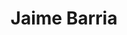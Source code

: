 ---
title: "Jaime Barria"
mypid: "642545"
contents: "/content/math/trigonometry/contents.html"
info: "/content/sports/pitchCharts/info.html"
pitches: "/content/sports/pitchCharts/pitches.html"
atbat: "/content/sports/pitchCharts/atbat.html"
type: "sports"
layout: "pitch-charts"
innings: [{"game": "TEX201804110", "name": "1", "batters": [{"inning": "1", "bid": "425783", "name": "Shin-Soo Choo", "result": "Out", "pitch": [{"ptype": 1, "swing": 0, "strike": 1, "xcoord": 53, "ycoord": 41, "velocity": "90.4", "pfx": "-4.4", "pfz": "13.1"}, {"ptype": 4, "swing": 0, "strike": 1, "xcoord": 43, "ycoord": 23, "velocity": "83.3", "pfx": "-7.5", "pfz": "8.8"}, {"ptype": 4, "swing": 1, "strike": 1, "xcoord": 25, "ycoord": 61, "velocity": "84.7", "pfx": "-6.8", "pfz": "7.4"}, {"ptype": 0, "swing": 0, "strike": 0, "xcoord": 0, "ycoord": 0, "velocity": 0, "pfx": 0, "pfz": 0}, {"ptype": 0, "swing": 0, "strike": 0, "xcoord": 0, "ycoord": 0, "velocity": 0, "pfx": 0, "pfz": 0}, {"ptype": 0, "swing": 0, "strike": 0, "xcoord": 0, "ycoord": 0, "velocity": 0, "pfx": 0, "pfz": 0}, {"ptype": 0, "swing": 0, "strike": 0, "xcoord": 0, "ycoord": 0, "velocity": 0, "pfx": 0, "pfz": 0}, {"ptype": 0, "swing": 0, "strike": 0, "xcoord": 0, "ycoord": 0, "velocity": 0, "pfx": 0, "pfz": 0}, {"ptype": 0, "swing": 0, "strike": 0, "xcoord": 0, "ycoord": 0, "velocity": 0, "pfx": 0, "pfz": 0}, {"ptype": 0, "swing": 0, "strike": 0, "xcoord": 0, "ycoord": 0, "velocity": 0, "pfx": 0, "pfz": 0}], "runners": "0", "outs": "0"}, {"inning": "1", "bid": "595777", "name": "Jurickson Profar", "result": "Out", "pitch": [{"ptype": 4, "swing": 0, "strike": 0, "xcoord": 48, "ycoord": 90, "velocity": "82.4", "pfx": "-8.0", "pfz": "5.9"}, {"ptype": 1, "swing": 0, "strike": 1, "xcoord": 34, "ycoord": 34, "velocity": "92.2", "pfx": "-2.8", "pfz": "10.8"}, {"ptype": 4, "swing": 1, "strike": 1, "xcoord": 16, "ycoord": 34, "velocity": "83.4", "pfx": "-5.2", "pfz": "5.3"}, {"ptype": 0, "swing": 0, "strike": 0, "xcoord": 0, "ycoord": 0, "velocity": 0, "pfx": 0, "pfz": 0}, {"ptype": 0, "swing": 0, "strike": 0, "xcoord": 0, "ycoord": 0, "velocity": 0, "pfx": 0, "pfz": 0}, {"ptype": 0, "swing": 0, "strike": 0, "xcoord": 0, "ycoord": 0, "velocity": 0, "pfx": 0, "pfz": 0}, {"ptype": 0, "swing": 0, "strike": 0, "xcoord": 0, "ycoord": 0, "velocity": 0, "pfx": 0, "pfz": 0}, {"ptype": 0, "swing": 0, "strike": 0, "xcoord": 0, "ycoord": 0, "velocity": 0, "pfx": 0, "pfz": 0}, {"ptype": 0, "swing": 0, "strike": 0, "xcoord": 0, "ycoord": 0, "velocity": 0, "pfx": 0, "pfz": 0}, {"ptype": 0, "swing": 0, "strike": 0, "xcoord": 0, "ycoord": 0, "velocity": 0, "pfx": 0, "pfz": 0}], "runners": "0", "outs": "1"}, {"inning": "1", "bid": "462101", "name": "Elvis Andrus", "result": "Walk", "pitch": [{"ptype": 3, "swing": 0, "strike": 0, "xcoord": 50, "ycoord": 0, "velocity": "82.2", "pfx": "3.1", "pfz": "0.7"}, {"ptype": 3, "swing": 0, "strike": 0, "xcoord": 87, "ycoord": 100, "velocity": "82.7", "pfx": "1.7", "pfz": "5.2"}, {"ptype": 1, "swing": 0, "strike": 0, "xcoord": 100, "ycoord": 79, "velocity": "92.4", "pfx": "-5.6", "pfz": "13.2"}, {"ptype": 1, "swing": 0, "strike": 1, "xcoord": 74, "ycoord": 53, "velocity": "91.7", "pfx": "-3.3", "pfz": "11.7"}, {"ptype": 4, "swing": 0, "strike": 0, "xcoord": 0, "ycoord": 0, "velocity": "80.8", "pfx": "-9.5", "pfz": "5.4"}, {"ptype": 0, "swing": 0, "strike": 0, "xcoord": 0, "ycoord": 0, "velocity": 0, "pfx": 0, "pfz": 0}, {"ptype": 0, "swing": 0, "strike": 0, "xcoord": 0, "ycoord": 0, "velocity": 0, "pfx": 0, "pfz": 0}, {"ptype": 0, "swing": 0, "strike": 0, "xcoord": 0, "ycoord": 0, "velocity": 0, "pfx": 0, "pfz": 0}, {"ptype": 0, "swing": 0, "strike": 0, "xcoord": 0, "ycoord": 0, "velocity": 0, "pfx": 0, "pfz": 0}, {"ptype": 0, "swing": 0, "strike": 0, "xcoord": 0, "ycoord": 0, "velocity": 0, "pfx": 0, "pfz": 0}], "runners": "0", "outs": "2"}, {"inning": "1", "bid": "134181", "name": "Adrian Beltre", "result": "Walk", "pitch": [{"ptype": 1, "swing": 0, "strike": 0, "xcoord": 64, "ycoord": 87, "velocity": "90.5", "pfx": "-5.5", "pfz": "12.4"}, {"ptype": 1, "swing": 0, "strike": 0, "xcoord": 65, "ycoord": 14, "velocity": "91.9", "pfx": "-3.2", "pfz": "13.2"}, {"ptype": 1, "swing": 0, "strike": 0, "xcoord": 60, "ycoord": 100, "velocity": "91.5", "pfx": "-3.4", "pfz": "13.0"}, {"ptype": 1, "swing": 0, "strike": 0, "xcoord": 55, "ycoord": 0, "velocity": "91.3", "pfx": "-3.6", "pfz": "12.2"}, {"ptype": 0, "swing": 0, "strike": 0, "xcoord": 0, "ycoord": 0, "velocity": 0, "pfx": 0, "pfz": 0}, {"ptype": 0, "swing": 0, "strike": 0, "xcoord": 0, "ycoord": 0, "velocity": 0, "pfx": 0, "pfz": 0}, {"ptype": 0, "swing": 0, "strike": 0, "xcoord": 0, "ycoord": 0, "velocity": 0, "pfx": 0, "pfz": 0}, {"ptype": 0, "swing": 0, "strike": 0, "xcoord": 0, "ycoord": 0, "velocity": 0, "pfx": 0, "pfz": 0}, {"ptype": 0, "swing": 0, "strike": 0, "xcoord": 0, "ycoord": 0, "velocity": 0, "pfx": 0, "pfz": 0}, {"ptype": 0, "swing": 0, "strike": 0, "xcoord": 0, "ycoord": 0, "velocity": 0, "pfx": 0, "pfz": 0}], "runners": "1", "outs": "2"}, {"inning": "1", "bid": "608577", "name": "Nomar Mazara", "result": "Out", "pitch": [{"ptype": 4, "swing": 0, "strike": 0, "xcoord": 94, "ycoord": 85, "velocity": "84.3", "pfx": "-8.6", "pfz": "9.9"}, {"ptype": 1, "swing": 0, "strike": 0, "xcoord": 60, "ycoord": 100, "velocity": "91.7", "pfx": "-7.3", "pfz": "16.9"}, {"ptype": 1, "swing": 0, "strike": 1, "xcoord": 55, "ycoord": 49, "velocity": "91.8", "pfx": "-5.8", "pfz": "11.8"}, {"ptype": 1, "swing": 0, "strike": 1, "xcoord": 41, "ycoord": 38, "velocity": "92.5", "pfx": "-4.5", "pfz": "11.6"}, {"ptype": 3, "swing": 1, "strike": 1, "xcoord": 59, "ycoord": 0, "velocity": "83.5", "pfx": "-1.3", "pfz": "7.8"}, {"ptype": 0, "swing": 0, "strike": 0, "xcoord": 0, "ycoord": 0, "velocity": 0, "pfx": 0, "pfz": 0}, {"ptype": 0, "swing": 0, "strike": 0, "xcoord": 0, "ycoord": 0, "velocity": 0, "pfx": 0, "pfz": 0}, {"ptype": 0, "swing": 0, "strike": 0, "xcoord": 0, "ycoord": 0, "velocity": 0, "pfx": 0, "pfz": 0}, {"ptype": 0, "swing": 0, "strike": 0, "xcoord": 0, "ycoord": 0, "velocity": 0, "pfx": 0, "pfz": 0}, {"ptype": 0, "swing": 0, "strike": 0, "xcoord": 0, "ycoord": 0, "velocity": 0, "pfx": 0, "pfz": 0}], "runners": "3", "outs": "2"}]}, {"game": "TEX201804110", "name": "2", "batters": [{"inning": "2", "bid": "608336", "name": "Joey Gallo", "result": "Out", "pitch": [{"ptype": 1, "swing": 0, "strike": 1, "xcoord": 27, "ycoord": 57, "velocity": "90.6", "pfx": "-8.1", "pfz": "16.4"}, {"ptype": 1, "swing": 1, "strike": 1, "xcoord": 78, "ycoord": 0, "velocity": "92.1", "pfx": "-1.2", "pfz": "11.6"}, {"ptype": 1, "swing": 1, "strike": 1, "xcoord": 54, "ycoord": 0, "velocity": "92.7", "pfx": "-3.8", "pfz": "9.3"}, {"ptype": 3, "swing": 1, "strike": 1, "xcoord": 22, "ycoord": 73, "velocity": "84.2", "pfx": "0.2", "pfz": "3.4"}, {"ptype": 0, "swing": 0, "strike": 0, "xcoord": 0, "ycoord": 0, "velocity": 0, "pfx": 0, "pfz": 0}, {"ptype": 0, "swing": 0, "strike": 0, "xcoord": 0, "ycoord": 0, "velocity": 0, "pfx": 0, "pfz": 0}, {"ptype": 0, "swing": 0, "strike": 0, "xcoord": 0, "ycoord": 0, "velocity": 0, "pfx": 0, "pfz": 0}, {"ptype": 0, "swing": 0, "strike": 0, "xcoord": 0, "ycoord": 0, "velocity": 0, "pfx": 0, "pfz": 0}, {"ptype": 0, "swing": 0, "strike": 0, "xcoord": 0, "ycoord": 0, "velocity": 0, "pfx": 0, "pfz": 0}, {"ptype": 0, "swing": 0, "strike": 0, "xcoord": 0, "ycoord": 0, "velocity": 0, "pfx": 0, "pfz": 0}], "runners": "0", "outs": "0"}, {"inning": "2", "bid": "455139", "name": "Robinson Chirinos", "result": "Strikeout", "pitch": [{"ptype": 1, "swing": 0, "strike": 1, "xcoord": 68, "ycoord": 10, "velocity": "92.5", "pfx": "-2.5", "pfz": "10.4"}, {"ptype": 3, "swing": 1, "strike": 1, "xcoord": 49, "ycoord": 41, "velocity": "83.1", "pfx": "1.3", "pfz": "3.7"}, {"ptype": 3, "swing": 1, "strike": 1, "xcoord": 100, "ycoord": 54, "velocity": "85.9", "pfx": "0.8", "pfz": "3.0"}, {"ptype": 0, "swing": 0, "strike": 0, "xcoord": 0, "ycoord": 0, "velocity": 0, "pfx": 0, "pfz": 0}, {"ptype": 0, "swing": 0, "strike": 0, "xcoord": 0, "ycoord": 0, "velocity": 0, "pfx": 0, "pfz": 0}, {"ptype": 0, "swing": 0, "strike": 0, "xcoord": 0, "ycoord": 0, "velocity": 0, "pfx": 0, "pfz": 0}, {"ptype": 0, "swing": 0, "strike": 0, "xcoord": 0, "ycoord": 0, "velocity": 0, "pfx": 0, "pfz": 0}, {"ptype": 0, "swing": 0, "strike": 0, "xcoord": 0, "ycoord": 0, "velocity": 0, "pfx": 0, "pfz": 0}, {"ptype": 0, "swing": 0, "strike": 0, "xcoord": 0, "ycoord": 0, "velocity": 0, "pfx": 0, "pfz": 0}, {"ptype": 0, "swing": 0, "strike": 0, "xcoord": 0, "ycoord": 0, "velocity": 0, "pfx": 0, "pfz": 0}], "runners": "0", "outs": "1"}, {"inning": "2", "bid": "592685", "name": "Drew Robinson", "result": "Out", "pitch": [{"ptype": 4, "swing": 0, "strike": 0, "xcoord": 47, "ycoord": 4, "velocity": "82.6", "pfx": "-5.7", "pfz": "5.9"}, {"ptype": 1, "swing": 1, "strike": 1, "xcoord": 23, "ycoord": 45, "velocity": "92.7", "pfx": "-6.7", "pfz": "11.0"}, {"ptype": 0, "swing": 0, "strike": 0, "xcoord": 0, "ycoord": 0, "velocity": 0, "pfx": 0, "pfz": 0}, {"ptype": 0, "swing": 0, "strike": 0, "xcoord": 0, "ycoord": 0, "velocity": 0, "pfx": 0, "pfz": 0}, {"ptype": 0, "swing": 0, "strike": 0, "xcoord": 0, "ycoord": 0, "velocity": 0, "pfx": 0, "pfz": 0}, {"ptype": 0, "swing": 0, "strike": 0, "xcoord": 0, "ycoord": 0, "velocity": 0, "pfx": 0, "pfz": 0}, {"ptype": 0, "swing": 0, "strike": 0, "xcoord": 0, "ycoord": 0, "velocity": 0, "pfx": 0, "pfz": 0}, {"ptype": 0, "swing": 0, "strike": 0, "xcoord": 0, "ycoord": 0, "velocity": 0, "pfx": 0, "pfz": 0}, {"ptype": 0, "swing": 0, "strike": 0, "xcoord": 0, "ycoord": 0, "velocity": 0, "pfx": 0, "pfz": 0}, {"ptype": 0, "swing": 0, "strike": 0, "xcoord": 0, "ycoord": 0, "velocity": 0, "pfx": 0, "pfz": 0}], "runners": "0", "outs": "2"}]}, {"game": "TEX201804110", "name": "3", "batters": [{"inning": "3", "bid": "607387", "name": "Ryan Rua", "result": "Homerun", "pitch": [{"ptype": 3, "swing": 0, "strike": 1, "xcoord": 23, "ycoord": 27, "velocity": "82.6", "pfx": "2.2", "pfz": "4.3"}, {"ptype": 3, "swing": 0, "strike": 0, "xcoord": 100, "ycoord": 49, "velocity": "83.1", "pfx": "3.1", "pfz": "2.1"}, {"ptype": 1, "swing": 1, "strike": 1, "xcoord": 33, "ycoord": 34, "velocity": "92.4", "pfx": "-0.7", "pfz": "9.3"}, {"ptype": 0, "swing": 0, "strike": 0, "xcoord": 0, "ycoord": 0, "velocity": 0, "pfx": 0, "pfz": 0}, {"ptype": 0, "swing": 0, "strike": 0, "xcoord": 0, "ycoord": 0, "velocity": 0, "pfx": 0, "pfz": 0}, {"ptype": 0, "swing": 0, "strike": 0, "xcoord": 0, "ycoord": 0, "velocity": 0, "pfx": 0, "pfz": 0}, {"ptype": 0, "swing": 0, "strike": 0, "xcoord": 0, "ycoord": 0, "velocity": 0, "pfx": 0, "pfz": 0}, {"ptype": 0, "swing": 0, "strike": 0, "xcoord": 0, "ycoord": 0, "velocity": 0, "pfx": 0, "pfz": 0}, {"ptype": 0, "swing": 0, "strike": 0, "xcoord": 0, "ycoord": 0, "velocity": 0, "pfx": 0, "pfz": 0}, {"ptype": 0, "swing": 0, "strike": 0, "xcoord": 0, "ycoord": 0, "velocity": 0, "pfx": 0, "pfz": 0}], "runners": "0", "outs": "0"}, {"inning": "3", "bid": "425783", "name": "Shin-Soo Choo", "result": "Walk", "pitch": [{"ptype": 4, "swing": 0, "strike": 0, "xcoord": 0, "ycoord": 40, "velocity": "83.3", "pfx": "-5.8", "pfz": "4.7"}, {"ptype": 1, "swing": 0, "strike": 0, "xcoord": 31, "ycoord": 0, "velocity": "93.8", "pfx": "-1.2", "pfz": "10.4"}, {"ptype": 1, "swing": 0, "strike": 0, "xcoord": 0, "ycoord": 29, "velocity": "91.4", "pfx": "-1.5", "pfz": "10.1"}, {"ptype": 1, "swing": 0, "strike": 0, "xcoord": 17, "ycoord": 89, "velocity": "92.5", "pfx": "-2.4", "pfz": "11.1"}, {"ptype": 0, "swing": 0, "strike": 0, "xcoord": 0, "ycoord": 0, "velocity": 0, "pfx": 0, "pfz": 0}, {"ptype": 0, "swing": 0, "strike": 0, "xcoord": 0, "ycoord": 0, "velocity": 0, "pfx": 0, "pfz": 0}, {"ptype": 0, "swing": 0, "strike": 0, "xcoord": 0, "ycoord": 0, "velocity": 0, "pfx": 0, "pfz": 0}, {"ptype": 0, "swing": 0, "strike": 0, "xcoord": 0, "ycoord": 0, "velocity": 0, "pfx": 0, "pfz": 0}, {"ptype": 0, "swing": 0, "strike": 0, "xcoord": 0, "ycoord": 0, "velocity": 0, "pfx": 0, "pfz": 0}, {"ptype": 0, "swing": 0, "strike": 0, "xcoord": 0, "ycoord": 0, "velocity": 0, "pfx": 0, "pfz": 0}], "runners": "0", "outs": "0"}, {"inning": "3", "bid": "595777", "name": "Jurickson Profar", "result": "Out", "pitch": [{"ptype": 4, "swing": 0, "strike": 0, "xcoord": 45, "ycoord": 85, "velocity": "83.1", "pfx": "-6.2", "pfz": "5.7"}, {"ptype": 4, "swing": 1, "strike": 1, "xcoord": 59, "ycoord": 73, "velocity": "82.3", "pfx": "-3.6", "pfz": "6.2"}, {"ptype": 1, "swing": 1, "strike": 1, "xcoord": 48, "ycoord": 34, "velocity": "91.3", "pfx": "-5.0", "pfz": "11.3"}, {"ptype": 1, "swing": 1, "strike": 1, "xcoord": 48, "ycoord": 72, "velocity": "92.6", "pfx": "-4.4", "pfz": "12.5"}, {"ptype": 4, "swing": 1, "strike": 1, "xcoord": 71, "ycoord": 66, "velocity": "82.6", "pfx": "-7.2", "pfz": "5.2"}, {"ptype": 1, "swing": 1, "strike": 1, "xcoord": 82, "ycoord": 71, "velocity": "93.4", "pfx": "-3.1", "pfz": "12.1"}, {"ptype": 0, "swing": 0, "strike": 0, "xcoord": 0, "ycoord": 0, "velocity": 0, "pfx": 0, "pfz": 0}, {"ptype": 0, "swing": 0, "strike": 0, "xcoord": 0, "ycoord": 0, "velocity": 0, "pfx": 0, "pfz": 0}, {"ptype": 0, "swing": 0, "strike": 0, "xcoord": 0, "ycoord": 0, "velocity": 0, "pfx": 0, "pfz": 0}, {"ptype": 0, "swing": 0, "strike": 0, "xcoord": 0, "ycoord": 0, "velocity": 0, "pfx": 0, "pfz": 0}], "runners": "1", "outs": "0"}, {"inning": "3", "bid": "462101", "name": "Elvis Andrus", "result": "Out", "pitch": [{"ptype": 1, "swing": 1, "strike": 1, "xcoord": 100, "ycoord": 32, "velocity": "93.0", "pfx": "-2.1", "pfz": "13.1"}, {"ptype": 1, "swing": 1, "strike": 1, "xcoord": 18, "ycoord": 14, "velocity": "92.2", "pfx": "-5.3", "pfz": "9.6"}, {"ptype": 1, "swing": 1, "strike": 1, "xcoord": 84, "ycoord": 0, "velocity": "93.4", "pfx": "-1.1", "pfz": "11.4"}, {"ptype": 0, "swing": 0, "strike": 0, "xcoord": 0, "ycoord": 0, "velocity": 0, "pfx": 0, "pfz": 0}, {"ptype": 0, "swing": 0, "strike": 0, "xcoord": 0, "ycoord": 0, "velocity": 0, "pfx": 0, "pfz": 0}, {"ptype": 0, "swing": 0, "strike": 0, "xcoord": 0, "ycoord": 0, "velocity": 0, "pfx": 0, "pfz": 0}, {"ptype": 0, "swing": 0, "strike": 0, "xcoord": 0, "ycoord": 0, "velocity": 0, "pfx": 0, "pfz": 0}, {"ptype": 0, "swing": 0, "strike": 0, "xcoord": 0, "ycoord": 0, "velocity": 0, "pfx": 0, "pfz": 0}, {"ptype": 0, "swing": 0, "strike": 0, "xcoord": 0, "ycoord": 0, "velocity": 0, "pfx": 0, "pfz": 0}, {"ptype": 0, "swing": 0, "strike": 0, "xcoord": 0, "ycoord": 0, "velocity": 0, "pfx": 0, "pfz": 0}], "runners": "1", "outs": "1"}, {"inning": "3", "bid": "134181", "name": "Adrian Beltre", "result": "Strikeout", "pitch": [{"ptype": 3, "swing": 0, "strike": 0, "xcoord": 65, "ycoord": 3, "velocity": "82.5", "pfx": "1.6", "pfz": "2.3"}, {"ptype": 3, "swing": 1, "strike": 1, "xcoord": 64, "ycoord": 77, "velocity": "83.3", "pfx": "2.1", "pfz": "2.1"}, {"ptype": 1, "swing": 1, "strike": 1, "xcoord": 51, "ycoord": 49, "velocity": "92.6", "pfx": "-3.7", "pfz": "12.0"}, {"ptype": 1, "swing": 1, "strike": 1, "xcoord": 67, "ycoord": 37, "velocity": "91.3", "pfx": "-2.2", "pfz": "11.8"}, {"ptype": 0, "swing": 0, "strike": 0, "xcoord": 0, "ycoord": 0, "velocity": 0, "pfx": 0, "pfz": 0}, {"ptype": 0, "swing": 0, "strike": 0, "xcoord": 0, "ycoord": 0, "velocity": 0, "pfx": 0, "pfz": 0}, {"ptype": 0, "swing": 0, "strike": 0, "xcoord": 0, "ycoord": 0, "velocity": 0, "pfx": 0, "pfz": 0}, {"ptype": 0, "swing": 0, "strike": 0, "xcoord": 0, "ycoord": 0, "velocity": 0, "pfx": 0, "pfz": 0}, {"ptype": 0, "swing": 0, "strike": 0, "xcoord": 0, "ycoord": 0, "velocity": 0, "pfx": 0, "pfz": 0}, {"ptype": 0, "swing": 0, "strike": 0, "xcoord": 0, "ycoord": 0, "velocity": 0, "pfx": 0, "pfz": 0}], "runners": "1", "outs": "2"}]}, {"game": "TEX201804110", "name": "4", "batters": [{"inning": "4", "bid": "608577", "name": "Nomar Mazara", "result": "Out", "pitch": [{"ptype": 3, "swing": 0, "strike": 1, "xcoord": 12, "ycoord": 62, "velocity": "82.0", "pfx": "0.2", "pfz": "3.3"}, {"ptype": 1, "swing": 1, "strike": 1, "xcoord": 58, "ycoord": 47, "velocity": "92.0", "pfx": "-3.6", "pfz": "13.2"}, {"ptype": 0, "swing": 0, "strike": 0, "xcoord": 0, "ycoord": 0, "velocity": 0, "pfx": 0, "pfz": 0}, {"ptype": 0, "swing": 0, "strike": 0, "xcoord": 0, "ycoord": 0, "velocity": 0, "pfx": 0, "pfz": 0}, {"ptype": 0, "swing": 0, "strike": 0, "xcoord": 0, "ycoord": 0, "velocity": 0, "pfx": 0, "pfz": 0}, {"ptype": 0, "swing": 0, "strike": 0, "xcoord": 0, "ycoord": 0, "velocity": 0, "pfx": 0, "pfz": 0}, {"ptype": 0, "swing": 0, "strike": 0, "xcoord": 0, "ycoord": 0, "velocity": 0, "pfx": 0, "pfz": 0}, {"ptype": 0, "swing": 0, "strike": 0, "xcoord": 0, "ycoord": 0, "velocity": 0, "pfx": 0, "pfz": 0}, {"ptype": 0, "swing": 0, "strike": 0, "xcoord": 0, "ycoord": 0, "velocity": 0, "pfx": 0, "pfz": 0}, {"ptype": 0, "swing": 0, "strike": 0, "xcoord": 0, "ycoord": 0, "velocity": 0, "pfx": 0, "pfz": 0}], "runners": "0", "outs": "0"}, {"inning": "4", "bid": "608336", "name": "Joey Gallo", "result": "Out", "pitch": [{"ptype": 4, "swing": 0, "strike": 1, "xcoord": 11, "ycoord": 67, "velocity": "85.2", "pfx": "-5.0", "pfz": "8.4"}, {"ptype": 4, "swing": 1, "strike": 1, "xcoord": 13, "ycoord": 78, "velocity": "85.1", "pfx": "-6.8", "pfz": "8.9"}, {"ptype": 1, "swing": 1, "strike": 1, "xcoord": 75, "ycoord": 27, "velocity": "92.6", "pfx": "-3.7", "pfz": "11.7"}, {"ptype": 0, "swing": 0, "strike": 0, "xcoord": 0, "ycoord": 0, "velocity": 0, "pfx": 0, "pfz": 0}, {"ptype": 0, "swing": 0, "strike": 0, "xcoord": 0, "ycoord": 0, "velocity": 0, "pfx": 0, "pfz": 0}, {"ptype": 0, "swing": 0, "strike": 0, "xcoord": 0, "ycoord": 0, "velocity": 0, "pfx": 0, "pfz": 0}, {"ptype": 0, "swing": 0, "strike": 0, "xcoord": 0, "ycoord": 0, "velocity": 0, "pfx": 0, "pfz": 0}, {"ptype": 0, "swing": 0, "strike": 0, "xcoord": 0, "ycoord": 0, "velocity": 0, "pfx": 0, "pfz": 0}, {"ptype": 0, "swing": 0, "strike": 0, "xcoord": 0, "ycoord": 0, "velocity": 0, "pfx": 0, "pfz": 0}, {"ptype": 0, "swing": 0, "strike": 0, "xcoord": 0, "ycoord": 0, "velocity": 0, "pfx": 0, "pfz": 0}], "runners": "0", "outs": "1"}, {"inning": "4", "bid": "455139", "name": "Robinson Chirinos", "result": "HBP", "pitch": [{"ptype": 3, "swing": 0, "strike": 0, "xcoord": 84, "ycoord": 98, "velocity": "83.3", "pfx": "-2.3", "pfz": "7.0"}, {"ptype": 3, "swing": 0, "strike": 0, "xcoord": 0, "ycoord": 25, "velocity": "82.1", "pfx": "-1.2", "pfz": "3.0"}, {"ptype": 0, "swing": 0, "strike": 0, "xcoord": 0, "ycoord": 0, "velocity": 0, "pfx": 0, "pfz": 0}, {"ptype": 0, "swing": 0, "strike": 0, "xcoord": 0, "ycoord": 0, "velocity": 0, "pfx": 0, "pfz": 0}, {"ptype": 0, "swing": 0, "strike": 0, "xcoord": 0, "ycoord": 0, "velocity": 0, "pfx": 0, "pfz": 0}, {"ptype": 0, "swing": 0, "strike": 0, "xcoord": 0, "ycoord": 0, "velocity": 0, "pfx": 0, "pfz": 0}, {"ptype": 0, "swing": 0, "strike": 0, "xcoord": 0, "ycoord": 0, "velocity": 0, "pfx": 0, "pfz": 0}, {"ptype": 0, "swing": 0, "strike": 0, "xcoord": 0, "ycoord": 0, "velocity": 0, "pfx": 0, "pfz": 0}, {"ptype": 0, "swing": 0, "strike": 0, "xcoord": 0, "ycoord": 0, "velocity": 0, "pfx": 0, "pfz": 0}, {"ptype": 0, "swing": 0, "strike": 0, "xcoord": 0, "ycoord": 0, "velocity": 0, "pfx": 0, "pfz": 0}], "runners": "0", "outs": "2"}, {"inning": "4", "bid": "592685", "name": "Drew Robinson", "result": "Strikeout", "pitch": [{"ptype": 1, "swing": 0, "strike": 0, "xcoord": 0, "ycoord": 35, "velocity": "90.8", "pfx": "-5.8", "pfz": "11.5"}, {"ptype": 4, "swing": 0, "strike": 0, "xcoord": 55, "ycoord": 100, "velocity": "83.4", "pfx": "-6.3", "pfz": "9.4"}, {"ptype": 4, "swing": 0, "strike": 1, "xcoord": 50, "ycoord": 25, "velocity": "82.9", "pfx": "-7.0", "pfz": "6.2"}, {"ptype": 4, "swing": 1, "strike": 1, "xcoord": 30, "ycoord": 51, "velocity": "82.8", "pfx": "-7.6", "pfz": "6.4"}, {"ptype": 4, "swing": 0, "strike": 0, "xcoord": 70, "ycoord": 15, "velocity": "82.7", "pfx": "-5.7", "pfz": "6.6"}, {"ptype": 4, "swing": 1, "strike": 1, "xcoord": 72, "ycoord": 77, "velocity": "81.8", "pfx": "-7.0", "pfz": "9.4"}, {"ptype": 0, "swing": 0, "strike": 0, "xcoord": 0, "ycoord": 0, "velocity": 0, "pfx": 0, "pfz": 0}, {"ptype": 0, "swing": 0, "strike": 0, "xcoord": 0, "ycoord": 0, "velocity": 0, "pfx": 0, "pfz": 0}, {"ptype": 0, "swing": 0, "strike": 0, "xcoord": 0, "ycoord": 0, "velocity": 0, "pfx": 0, "pfz": 0}, {"ptype": 0, "swing": 0, "strike": 0, "xcoord": 0, "ycoord": 0, "velocity": 0, "pfx": 0, "pfz": 0}], "runners": "1", "outs": "2"}]}, {"game": "TEX201804110", "name": "5", "batters": [{"inning": "5", "bid": "607387", "name": "Ryan Rua", "result": "Out", "pitch": [{"ptype": 1, "swing": 1, "strike": 1, "xcoord": 27, "ycoord": 65, "velocity": "91.4", "pfx": "-3.7", "pfz": "11.2"}, {"ptype": 0, "swing": 0, "strike": 0, "xcoord": 0, "ycoord": 0, "velocity": 0, "pfx": 0, "pfz": 0}, {"ptype": 0, "swing": 0, "strike": 0, "xcoord": 0, "ycoord": 0, "velocity": 0, "pfx": 0, "pfz": 0}, {"ptype": 0, "swing": 0, "strike": 0, "xcoord": 0, "ycoord": 0, "velocity": 0, "pfx": 0, "pfz": 0}, {"ptype": 0, "swing": 0, "strike": 0, "xcoord": 0, "ycoord": 0, "velocity": 0, "pfx": 0, "pfz": 0}, {"ptype": 0, "swing": 0, "strike": 0, "xcoord": 0, "ycoord": 0, "velocity": 0, "pfx": 0, "pfz": 0}, {"ptype": 0, "swing": 0, "strike": 0, "xcoord": 0, "ycoord": 0, "velocity": 0, "pfx": 0, "pfz": 0}, {"ptype": 0, "swing": 0, "strike": 0, "xcoord": 0, "ycoord": 0, "velocity": 0, "pfx": 0, "pfz": 0}, {"ptype": 0, "swing": 0, "strike": 0, "xcoord": 0, "ycoord": 0, "velocity": 0, "pfx": 0, "pfz": 0}, {"ptype": 0, "swing": 0, "strike": 0, "xcoord": 0, "ycoord": 0, "velocity": 0, "pfx": 0, "pfz": 0}], "runners": "0", "outs": "0"}, {"inning": "5", "bid": "425783", "name": "Shin-Soo Choo", "result": "Out", "pitch": [{"ptype": 1, "swing": 0, "strike": 0, "xcoord": 0, "ycoord": 57, "velocity": "91.2", "pfx": "-5.7", "pfz": "10.2"}, {"ptype": 1, "swing": 0, "strike": 0, "xcoord": 0, "ycoord": 51, "velocity": "91.1", "pfx": "-3.7", "pfz": "12.6"}, {"ptype": 4, "swing": 0, "strike": 1, "xcoord": 83, "ycoord": 59, "velocity": "82.9", "pfx": "-6.2", "pfz": "7.7"}, {"ptype": 4, "swing": 0, "strike": 0, "xcoord": 31, "ycoord": 94, "velocity": "84.1", "pfx": "-8.6", "pfz": "8.4"}, {"ptype": 1, "swing": 1, "strike": 1, "xcoord": 53, "ycoord": 31, "velocity": "91.3", "pfx": "-3.2", "pfz": "11.8"}, {"ptype": 1, "swing": 1, "strike": 1, "xcoord": 57, "ycoord": 21, "velocity": "90.1", "pfx": "-2.1", "pfz": "10.1"}, {"ptype": 0, "swing": 0, "strike": 0, "xcoord": 0, "ycoord": 0, "velocity": 0, "pfx": 0, "pfz": 0}, {"ptype": 0, "swing": 0, "strike": 0, "xcoord": 0, "ycoord": 0, "velocity": 0, "pfx": 0, "pfz": 0}, {"ptype": 0, "swing": 0, "strike": 0, "xcoord": 0, "ycoord": 0, "velocity": 0, "pfx": 0, "pfz": 0}, {"ptype": 0, "swing": 0, "strike": 0, "xcoord": 0, "ycoord": 0, "velocity": 0, "pfx": 0, "pfz": 0}], "runners": "0", "outs": "1"}, {"inning": "5", "bid": "595777", "name": "Jurickson Profar", "result": "Out", "pitch": [{"ptype": 4, "swing": 0, "strike": 1, "xcoord": 15, "ycoord": 19, "velocity": "84.2", "pfx": "-6.8", "pfz": "5.0"}, {"ptype": 4, "swing": 1, "strike": 1, "xcoord": 39, "ycoord": 49, "velocity": "85.3", "pfx": "-6.0", "pfz": "6.7"}, {"ptype": 0, "swing": 0, "strike": 0, "xcoord": 0, "ycoord": 0, "velocity": 0, "pfx": 0, "pfz": 0}, {"ptype": 0, "swing": 0, "strike": 0, "xcoord": 0, "ycoord": 0, "velocity": 0, "pfx": 0, "pfz": 0}, {"ptype": 0, "swing": 0, "strike": 0, "xcoord": 0, "ycoord": 0, "velocity": 0, "pfx": 0, "pfz": 0}, {"ptype": 0, "swing": 0, "strike": 0, "xcoord": 0, "ycoord": 0, "velocity": 0, "pfx": 0, "pfz": 0}, {"ptype": 0, "swing": 0, "strike": 0, "xcoord": 0, "ycoord": 0, "velocity": 0, "pfx": 0, "pfz": 0}, {"ptype": 0, "swing": 0, "strike": 0, "xcoord": 0, "ycoord": 0, "velocity": 0, "pfx": 0, "pfz": 0}, {"ptype": 0, "swing": 0, "strike": 0, "xcoord": 0, "ycoord": 0, "velocity": 0, "pfx": 0, "pfz": 0}, {"ptype": 0, "swing": 0, "strike": 0, "xcoord": 0, "ycoord": 0, "velocity": 0, "pfx": 0, "pfz": 0}], "runners": "0", "outs": "2"}]}, {"game": "ANA201804220", "name": "1", "batters": [{"inning": "1", "bid": "605412", "name": "Joe Panik", "result": "Single", "pitch": [{"ptype": 1, "swing": 0, "strike": 1, "xcoord": 48, "ycoord": 20, "velocity": "91.2", "pfx": "-2.8", "pfz": "10.5"}, {"ptype": 1, "swing": 0, "strike": 0, "xcoord": 0, "ycoord": 10, "velocity": "92.2", "pfx": "-6.8", "pfz": "9.7"}, {"ptype": 1, "swing": 1, "strike": 1, "xcoord": 53, "ycoord": 51, "velocity": "92.8", "pfx": "-7.2", "pfz": "11.6"}, {"ptype": 4, "swing": 1, "strike": 1, "xcoord": 16, "ycoord": 18, "velocity": "82.7", "pfx": "-7.0", "pfz": "8.9"}, {"ptype": 1, "swing": 1, "strike": 1, "xcoord": 50, "ycoord": 21, "velocity": "93.5", "pfx": "-4.4", "pfz": "12.1"}, {"ptype": 4, "swing": 0, "strike": 0, "xcoord": 31, "ycoord": 100, "velocity": "84.3", "pfx": "-8.3", "pfz": "6.3"}, {"ptype": 4, "swing": 1, "strike": 1, "xcoord": 0, "ycoord": 34, "velocity": "83.3", "pfx": "-6.9", "pfz": "5.4"}, {"ptype": 0, "swing": 0, "strike": 0, "xcoord": 0, "ycoord": 0, "velocity": 0, "pfx": 0, "pfz": 0}, {"ptype": 0, "swing": 0, "strike": 0, "xcoord": 0, "ycoord": 0, "velocity": 0, "pfx": 0, "pfz": 0}, {"ptype": 0, "swing": 0, "strike": 0, "xcoord": 0, "ycoord": 0, "velocity": 0, "pfx": 0, "pfz": 0}], "runners": "0", "outs": "0"}, {"inning": "1", "bid": "474832", "name": "Brandon Belt", "result": "Out", "pitch": [{"ptype": 1, "swing": 1, "strike": 1, "xcoord": 38, "ycoord": 51, "velocity": "91.7", "pfx": "-8.3", "pfz": "8.9"}, {"ptype": 1, "swing": 0, "strike": 0, "xcoord": 78, "ycoord": 0, "velocity": "92.5", "pfx": "-4.4", "pfz": "10.9"}, {"ptype": 3, "swing": 1, "strike": 1, "xcoord": 68, "ycoord": 50, "velocity": "79.7", "pfx": "1.7", "pfz": "0.3"}, {"ptype": 1, "swing": 1, "strike": 1, "xcoord": 17, "ycoord": 22, "velocity": "91.3", "pfx": "-4.1", "pfz": "10.1"}, {"ptype": 3, "swing": 1, "strike": 1, "xcoord": 35, "ycoord": 80, "velocity": "81.5", "pfx": "1.9", "pfz": "1.8"}, {"ptype": 4, "swing": 0, "strike": 0, "xcoord": 0, "ycoord": 88, "velocity": "83.4", "pfx": "-8.0", "pfz": "7.7"}, {"ptype": 3, "swing": 1, "strike": 1, "xcoord": 42, "ycoord": 43, "velocity": "81.0", "pfx": "1.3", "pfz": "1.5"}, {"ptype": 1, "swing": 1, "strike": 1, "xcoord": 81, "ycoord": 16, "velocity": "92.4", "pfx": "-2.1", "pfz": "11.6"}, {"ptype": 1, "swing": 0, "strike": 0, "xcoord": 20, "ycoord": 0, "velocity": "92.2", "pfx": "-6.4", "pfz": "9.2"}, {"ptype": 1, "swing": 1, "strike": 1, "xcoord": 50, "ycoord": 35, "velocity": "92.0", "pfx": "-2.8", "pfz": "11.7"}, {"ptype": 3, "swing": 1, "strike": 1, "xcoord": 81, "ycoord": 32, "velocity": "82.1", "pfx": "2.5", "pfz": "2.6"}, {"ptype": 4, "swing": 1, "strike": 1, "xcoord": 21, "ycoord": 88, "velocity": "83.1", "pfx": "-6.0", "pfz": "8.0"}, {"ptype": 4, "swing": 1, "strike": 1, "xcoord": 36, "ycoord": 50, "velocity": "83.0", "pfx": "-6.6", "pfz": "8.3"}, {"ptype": 1, "swing": 1, "strike": 1, "xcoord": 35, "ycoord": 51, "velocity": "91.7", "pfx": "-2.1", "pfz": "12.8"}, {"ptype": 3, "swing": 1, "strike": 1, "xcoord": 91, "ycoord": 35, "velocity": "82.0", "pfx": "2.3", "pfz": "2.2"}, {"ptype": 4, "swing": 1, "strike": 1, "xcoord": 57, "ycoord": 74, "velocity": "81.8", "pfx": "-8.2", "pfz": "6.3"}, {"ptype": 1, "swing": 1, "strike": 1, "xcoord": 42, "ycoord": 48, "velocity": "92.5", "pfx": "-4.8", "pfz": "12.5"}, {"ptype": 1, "swing": 1, "strike": 1, "xcoord": 87, "ycoord": 54, "velocity": "92.6", "pfx": "-1.0", "pfz": "12.2"}, {"ptype": 3, "swing": 1, "strike": 1, "xcoord": 62, "ycoord": 54, "velocity": "82.0", "pfx": "0.3", "pfz": "3.5"}, {"ptype": 1, "swing": 1, "strike": 1, "xcoord": 20, "ycoord": 35, "velocity": "91.6", "pfx": "-3.8", "pfz": "11.5"}, {"ptype": 1, "swing": 1, "strike": 1, "xcoord": 81, "ycoord": 40, "velocity": "92.4", "pfx": "-4.2", "pfz": "11.3"}], "runners": "1", "outs": "0"}, {"inning": "1", "bid": "457705", "name": "Andrew McCutchen", "result": "Single", "pitch": [{"ptype": 3, "swing": 0, "strike": 0, "xcoord": 85, "ycoord": 88, "velocity": "81.5", "pfx": "1.7", "pfz": "1.3"}, {"ptype": 1, "swing": 0, "strike": 1, "xcoord": 96, "ycoord": 49, "velocity": "92.6", "pfx": "-3.8", "pfz": "11.4"}, {"ptype": 1, "swing": 1, "strike": 1, "xcoord": 51, "ycoord": 52, "velocity": "92.2", "pfx": "-3.0", "pfz": "11.4"}, {"ptype": 3, "swing": 0, "strike": 0, "xcoord": 100, "ycoord": 93, "velocity": "82.3", "pfx": "1.0", "pfz": "2.6"}, {"ptype": 1, "swing": 0, "strike": 0, "xcoord": 31, "ycoord": 96, "velocity": "91.9", "pfx": "-3.0", "pfz": "12.6"}, {"ptype": 1, "swing": 1, "strike": 1, "xcoord": 75, "ycoord": 50, "velocity": "91.7", "pfx": "-3.5", "pfz": "11.3"}, {"ptype": 0, "swing": 0, "strike": 0, "xcoord": 0, "ycoord": 0, "velocity": 0, "pfx": 0, "pfz": 0}, {"ptype": 0, "swing": 0, "strike": 0, "xcoord": 0, "ycoord": 0, "velocity": 0, "pfx": 0, "pfz": 0}, {"ptype": 0, "swing": 0, "strike": 0, "xcoord": 0, "ycoord": 0, "velocity": 0, "pfx": 0, "pfz": 0}, {"ptype": 0, "swing": 0, "strike": 0, "xcoord": 0, "ycoord": 0, "velocity": 0, "pfx": 0, "pfz": 0}], "runners": "1", "outs": "1"}, {"inning": "1", "bid": "457763", "name": "Buster Posey", "result": "Single", "pitch": [{"ptype": 1, "swing": 1, "strike": 1, "xcoord": 66, "ycoord": 48, "velocity": "93.3", "pfx": "-3.8", "pfz": "11.1"}, {"ptype": 1, "swing": 0, "strike": 0, "xcoord": 77, "ycoord": 0, "velocity": "92.9", "pfx": "-4.7", "pfz": "10.3"}, {"ptype": 3, "swing": 0, "strike": 1, "xcoord": 76, "ycoord": 66, "velocity": "80.3", "pfx": "-1.2", "pfz": "2.6"}, {"ptype": 1, "swing": 1, "strike": 1, "xcoord": 100, "ycoord": 19, "velocity": "93.1", "pfx": "-3.4", "pfz": "11.0"}, {"ptype": 0, "swing": 0, "strike": 0, "xcoord": 0, "ycoord": 0, "velocity": 0, "pfx": 0, "pfz": 0}, {"ptype": 0, "swing": 0, "strike": 0, "xcoord": 0, "ycoord": 0, "velocity": 0, "pfx": 0, "pfz": 0}, {"ptype": 0, "swing": 0, "strike": 0, "xcoord": 0, "ycoord": 0, "velocity": 0, "pfx": 0, "pfz": 0}, {"ptype": 0, "swing": 0, "strike": 0, "xcoord": 0, "ycoord": 0, "velocity": 0, "pfx": 0, "pfz": 0}, {"ptype": 0, "swing": 0, "strike": 0, "xcoord": 0, "ycoord": 0, "velocity": 0, "pfx": 0, "pfz": 0}, {"ptype": 0, "swing": 0, "strike": 0, "xcoord": 0, "ycoord": 0, "velocity": 0, "pfx": 0, "pfz": 0}], "runners": "3", "outs": "1"}, {"inning": "1", "bid": "446334", "name": "Evan Longoria", "result": "Out", "pitch": [{"ptype": 1, "swing": 1, "strike": 1, "xcoord": 46, "ycoord": 32, "velocity": "93.6", "pfx": "-4.6", "pfz": "10.1"}, {"ptype": 3, "swing": 0, "strike": 0, "xcoord": 0, "ycoord": 41, "velocity": "79.9", "pfx": "2.2", "pfz": "1.3"}, {"ptype": 3, "swing": 1, "strike": 1, "xcoord": 88, "ycoord": 65, "velocity": "81.5", "pfx": "0.9", "pfz": "3.7"}, {"ptype": 3, "swing": 1, "strike": 1, "xcoord": 27, "ycoord": 33, "velocity": "81.5", "pfx": "0.8", "pfz": "1.5"}, {"ptype": 1, "swing": 1, "strike": 1, "xcoord": 74, "ycoord": 5, "velocity": "94.2", "pfx": "-3.6", "pfz": "11.7"}, {"ptype": 3, "swing": 1, "strike": 1, "xcoord": 83, "ycoord": 78, "velocity": "81.8", "pfx": "2.0", "pfz": "1.8"}, {"ptype": 3, "swing": 1, "strike": 1, "xcoord": 69, "ycoord": 58, "velocity": "82.5", "pfx": "1.1", "pfz": "2.3"}, {"ptype": 0, "swing": 0, "strike": 0, "xcoord": 0, "ycoord": 0, "velocity": 0, "pfx": 0, "pfz": 0}, {"ptype": 0, "swing": 0, "strike": 0, "xcoord": 0, "ycoord": 0, "velocity": 0, "pfx": 0, "pfz": 0}, {"ptype": 0, "swing": 0, "strike": 0, "xcoord": 0, "ycoord": 0, "velocity": 0, "pfx": 0, "pfz": 0}], "runners": "7", "outs": "1"}, {"inning": "1", "bid": "467055", "name": "Pablo Sandoval", "result": "Out", "pitch": [{"ptype": 1, "swing": 0, "strike": 1, "xcoord": 39, "ycoord": 33, "velocity": "93.8", "pfx": "-8.2", "pfz": "8.8"}, {"ptype": 4, "swing": 0, "strike": 0, "xcoord": 42, "ycoord": 100, "velocity": "84.5", "pfx": "-8.1", "pfz": "10.2"}, {"ptype": 4, "swing": 1, "strike": 1, "xcoord": 27, "ycoord": 62, "velocity": "83.9", "pfx": "-7.0", "pfz": "6.2"}, {"ptype": 1, "swing": 1, "strike": 1, "xcoord": 91, "ycoord": 24, "velocity": "92.9", "pfx": "-4.3", "pfz": "10.7"}, {"ptype": 0, "swing": 0, "strike": 0, "xcoord": 0, "ycoord": 0, "velocity": 0, "pfx": 0, "pfz": 0}, {"ptype": 0, "swing": 0, "strike": 0, "xcoord": 0, "ycoord": 0, "velocity": 0, "pfx": 0, "pfz": 0}, {"ptype": 0, "swing": 0, "strike": 0, "xcoord": 0, "ycoord": 0, "velocity": 0, "pfx": 0, "pfz": 0}, {"ptype": 0, "swing": 0, "strike": 0, "xcoord": 0, "ycoord": 0, "velocity": 0, "pfx": 0, "pfz": 0}, {"ptype": 0, "swing": 0, "strike": 0, "xcoord": 0, "ycoord": 0, "velocity": 0, "pfx": 0, "pfz": 0}, {"ptype": 0, "swing": 0, "strike": 0, "xcoord": 0, "ycoord": 0, "velocity": 0, "pfx": 0, "pfz": 0}], "runners": "7", "outs": "2"}]}, {"game": "ANA201804220", "name": "2", "batters": [{"inning": "2", "bid": "607776", "name": "Mac Williamson", "result": "Strikeout", "pitch": [{"ptype": 3, "swing": 1, "strike": 1, "xcoord": 96, "ycoord": 92, "velocity": "81.4", "pfx": "-0.7", "pfz": "3.8"}, {"ptype": 1, "swing": 1, "strike": 1, "xcoord": 67, "ycoord": 52, "velocity": "92.0", "pfx": "-3.1", "pfz": "11.7"}, {"ptype": 1, "swing": 1, "strike": 1, "xcoord": 90, "ycoord": 7, "velocity": "92.1", "pfx": "-2.4", "pfz": "10.7"}, {"ptype": 3, "swing": 0, "strike": 1, "xcoord": 81, "ycoord": 60, "velocity": "83.1", "pfx": "1.1", "pfz": "1.9"}, {"ptype": 0, "swing": 0, "strike": 0, "xcoord": 0, "ycoord": 0, "velocity": 0, "pfx": 0, "pfz": 0}, {"ptype": 0, "swing": 0, "strike": 0, "xcoord": 0, "ycoord": 0, "velocity": 0, "pfx": 0, "pfz": 0}, {"ptype": 0, "swing": 0, "strike": 0, "xcoord": 0, "ycoord": 0, "velocity": 0, "pfx": 0, "pfz": 0}, {"ptype": 0, "swing": 0, "strike": 0, "xcoord": 0, "ycoord": 0, "velocity": 0, "pfx": 0, "pfz": 0}, {"ptype": 0, "swing": 0, "strike": 0, "xcoord": 0, "ycoord": 0, "velocity": 0, "pfx": 0, "pfz": 0}, {"ptype": 0, "swing": 0, "strike": 0, "xcoord": 0, "ycoord": 0, "velocity": 0, "pfx": 0, "pfz": 0}], "runners": "0", "outs": "0"}, {"inning": "2", "bid": "543063", "name": "Brandon Crawford", "result": "Out", "pitch": [{"ptype": 1, "swing": 0, "strike": 0, "xcoord": 11, "ycoord": 0, "velocity": "92.0", "pfx": "-8.1", "pfz": "9.0"}, {"ptype": 1, "swing": 0, "strike": 0, "xcoord": 38, "ycoord": 0, "velocity": "92.1", "pfx": "-4.1", "pfz": "10.2"}, {"ptype": 1, "swing": 1, "strike": 1, "xcoord": 55, "ycoord": 54, "velocity": "92.5", "pfx": "-3.5", "pfz": "11.2"}, {"ptype": 1, "swing": 1, "strike": 1, "xcoord": 27, "ycoord": 61, "velocity": "92.3", "pfx": "-7.5", "pfz": "9.8"}, {"ptype": 3, "swing": 1, "strike": 1, "xcoord": 35, "ycoord": 86, "velocity": "82.3", "pfx": "1.0", "pfz": "2.6"}, {"ptype": 0, "swing": 0, "strike": 0, "xcoord": 0, "ycoord": 0, "velocity": 0, "pfx": 0, "pfz": 0}, {"ptype": 0, "swing": 0, "strike": 0, "xcoord": 0, "ycoord": 0, "velocity": 0, "pfx": 0, "pfz": 0}, {"ptype": 0, "swing": 0, "strike": 0, "xcoord": 0, "ycoord": 0, "velocity": 0, "pfx": 0, "pfz": 0}, {"ptype": 0, "swing": 0, "strike": 0, "xcoord": 0, "ycoord": 0, "velocity": 0, "pfx": 0, "pfz": 0}, {"ptype": 0, "swing": 0, "strike": 0, "xcoord": 0, "ycoord": 0, "velocity": 0, "pfx": 0, "pfz": 0}], "runners": "0", "outs": "1"}, {"inning": "2", "bid": "453923", "name": "Gregor Blanco", "result": "Out", "pitch": [{"ptype": 3, "swing": 0, "strike": 1, "xcoord": 44, "ycoord": 62, "velocity": "80.0", "pfx": "1.4", "pfz": "0.0"}, {"ptype": 1, "swing": 0, "strike": 0, "xcoord": 30, "ycoord": 2, "velocity": "91.2", "pfx": "-2.1", "pfz": "11.3"}, {"ptype": 1, "swing": 0, "strike": 0, "xcoord": 8, "ycoord": 7, "velocity": "91.7", "pfx": "-5.7", "pfz": "9.9"}, {"ptype": 1, "swing": 1, "strike": 1, "xcoord": 37, "ycoord": 50, "velocity": "92.1", "pfx": "-3.3", "pfz": "12.2"}, {"ptype": 0, "swing": 0, "strike": 0, "xcoord": 0, "ycoord": 0, "velocity": 0, "pfx": 0, "pfz": 0}, {"ptype": 0, "swing": 0, "strike": 0, "xcoord": 0, "ycoord": 0, "velocity": 0, "pfx": 0, "pfz": 0}, {"ptype": 0, "swing": 0, "strike": 0, "xcoord": 0, "ycoord": 0, "velocity": 0, "pfx": 0, "pfz": 0}, {"ptype": 0, "swing": 0, "strike": 0, "xcoord": 0, "ycoord": 0, "velocity": 0, "pfx": 0, "pfz": 0}, {"ptype": 0, "swing": 0, "strike": 0, "xcoord": 0, "ycoord": 0, "velocity": 0, "pfx": 0, "pfz": 0}, {"ptype": 0, "swing": 0, "strike": 0, "xcoord": 0, "ycoord": 0, "velocity": 0, "pfx": 0, "pfz": 0}], "runners": "0", "outs": "2"}]}, {"game": "ANA201804220", "name": "3", "batters": [{"inning": "3", "bid": "605412", "name": "Joe Panik", "result": "Single", "pitch": [{"ptype": 1, "swing": 0, "strike": 1, "xcoord": 27, "ycoord": 31, "velocity": "90.9", "pfx": "-5.2", "pfz": "11.6"}, {"ptype": 1, "swing": 1, "strike": 1, "xcoord": 24, "ycoord": 2, "velocity": "92.2", "pfx": "-4.3", "pfz": "11.5"}, {"ptype": 0, "swing": 0, "strike": 0, "xcoord": 0, "ycoord": 0, "velocity": 0, "pfx": 0, "pfz": 0}, {"ptype": 0, "swing": 0, "strike": 0, "xcoord": 0, "ycoord": 0, "velocity": 0, "pfx": 0, "pfz": 0}, {"ptype": 0, "swing": 0, "strike": 0, "xcoord": 0, "ycoord": 0, "velocity": 0, "pfx": 0, "pfz": 0}, {"ptype": 0, "swing": 0, "strike": 0, "xcoord": 0, "ycoord": 0, "velocity": 0, "pfx": 0, "pfz": 0}, {"ptype": 0, "swing": 0, "strike": 0, "xcoord": 0, "ycoord": 0, "velocity": 0, "pfx": 0, "pfz": 0}, {"ptype": 0, "swing": 0, "strike": 0, "xcoord": 0, "ycoord": 0, "velocity": 0, "pfx": 0, "pfz": 0}, {"ptype": 0, "swing": 0, "strike": 0, "xcoord": 0, "ycoord": 0, "velocity": 0, "pfx": 0, "pfz": 0}, {"ptype": 0, "swing": 0, "strike": 0, "xcoord": 0, "ycoord": 0, "velocity": 0, "pfx": 0, "pfz": 0}], "runners": "0", "outs": "0"}, {"inning": "3", "bid": "474832", "name": "Brandon Belt", "result": "Single", "pitch": [{"ptype": 3, "swing": 0, "strike": 1, "xcoord": 28, "ycoord": 31, "velocity": "78.8", "pfx": "1.0", "pfz": "2.4"}, {"ptype": 3, "swing": 0, "strike": 1, "xcoord": 9, "ycoord": 52, "velocity": "79.5", "pfx": "1.5", "pfz": "2.8"}, {"ptype": 1, "swing": 0, "strike": 0, "xcoord": 12, "ycoord": 0, "velocity": "90.0", "pfx": "-3.1", "pfz": "9.8"}, {"ptype": 3, "swing": 1, "strike": 1, "xcoord": 14, "ycoord": 56, "velocity": "80.2", "pfx": "0.6", "pfz": "3.7"}, {"ptype": 1, "swing": 1, "strike": 1, "xcoord": 17, "ycoord": 19, "velocity": "91.6", "pfx": "-5.6", "pfz": "11.5"}, {"ptype": 1, "swing": 1, "strike": 1, "xcoord": 36, "ycoord": 27, "velocity": "91.5", "pfx": "-3.7", "pfz": "11.5"}, {"ptype": 3, "swing": 1, "strike": 1, "xcoord": 70, "ycoord": 67, "velocity": "80.4", "pfx": "1.0", "pfz": "-1.4"}, {"ptype": 4, "swing": 1, "strike": 1, "xcoord": 3, "ycoord": 54, "velocity": "83.6", "pfx": "-8.9", "pfz": "7.9"}, {"ptype": 0, "swing": 0, "strike": 0, "xcoord": 0, "ycoord": 0, "velocity": 0, "pfx": 0, "pfz": 0}, {"ptype": 0, "swing": 0, "strike": 0, "xcoord": 0, "ycoord": 0, "velocity": 0, "pfx": 0, "pfz": 0}], "runners": "1", "outs": "0"}, {"inning": "3", "bid": "457705", "name": "Andrew McCutchen", "result": "Walk", "pitch": [{"ptype": 3, "swing": 1, "strike": 1, "xcoord": 58, "ycoord": 62, "velocity": "80.3", "pfx": "-1.6", "pfz": "3.0"}, {"ptype": 3, "swing": 0, "strike": 0, "xcoord": 100, "ycoord": 43, "velocity": "80.6", "pfx": "0.9", "pfz": "2.0"}, {"ptype": 3, "swing": 0, "strike": 0, "xcoord": 100, "ycoord": 69, "velocity": "80.9", "pfx": "1.8", "pfz": "2.8"}, {"ptype": 1, "swing": 0, "strike": 0, "xcoord": 100, "ycoord": 84, "velocity": "92.2", "pfx": "-3.3", "pfz": "13.2"}, {"ptype": 1, "swing": 0, "strike": 0, "xcoord": 69, "ycoord": 97, "velocity": "92.4", "pfx": "-3.1", "pfz": "13.0"}, {"ptype": 0, "swing": 0, "strike": 0, "xcoord": 0, "ycoord": 0, "velocity": 0, "pfx": 0, "pfz": 0}, {"ptype": 0, "swing": 0, "strike": 0, "xcoord": 0, "ycoord": 0, "velocity": 0, "pfx": 0, "pfz": 0}, {"ptype": 0, "swing": 0, "strike": 0, "xcoord": 0, "ycoord": 0, "velocity": 0, "pfx": 0, "pfz": 0}, {"ptype": 0, "swing": 0, "strike": 0, "xcoord": 0, "ycoord": 0, "velocity": 0, "pfx": 0, "pfz": 0}, {"ptype": 0, "swing": 0, "strike": 0, "xcoord": 0, "ycoord": 0, "velocity": 0, "pfx": 0, "pfz": 0}], "runners": "3", "outs": "0"}]}]
allBid: [{"bid": "425783", "fullname": "Shin-Soo Choo"}, {"bid": "595777", "fullname": "Jurickson Profar"}, {"bid": "462101", "fullname": "Elvis Andrus"}, {"bid": "134181", "fullname": "Adrian Beltre"}, {"bid": "608577", "fullname": "Nomar Mazara"}, {"bid": "608336", "fullname": "Joey Gallo"}, {"bid": "455139", "fullname": "Robinson Chirinos"}, {"bid": "592685", "fullname": "Drew Robinson"}, {"bid": "607387", "fullname": "Ryan Rua"}, {"bid": "605412", "fullname": "Joe Panik"}, {"bid": "474832", "fullname": "Brandon Belt"}, {"bid": "457705", "fullname": "Andrew McCutchen"}, {"bid": "457763", "fullname": "Buster Posey"}, {"bid": "446334", "fullname": "Evan Longoria"}, {"bid": "467055", "fullname": "Pablo Sandoval"}, {"bid": "607776", "fullname": "Mac Williamson"}, {"bid": "543063", "fullname": "Brandon Crawford"}, {"bid": "453923", "fullname": "Gregor Blanco"}]
allGames: [{"gameid": "TEX201804110", "fullname": "2018 April 11 (Los Angeles Angels of Anaheim)"}, {"gameid": "ANA201804220", "fullname": "2018 April 22 (San Francisco Giants)"}]
---